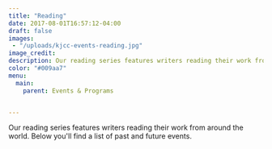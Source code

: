 ```yaml
---
title: "Reading"
date: 2017-08-01T16:57:12-04:00
draft: false
images:
 - "/uploads/kjcc-events-reading.jpg"
image_credit:
description: Our reading series features writers reading their work from around the world.
color: "#009aa7"
menu:
  main:
    parent: Events & Programs


---
```

Our reading series features writers reading their work from around the world. Below you'll find a list of past and future events.
